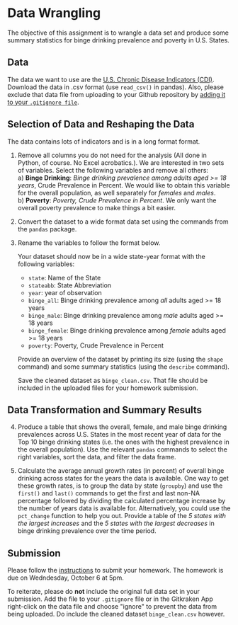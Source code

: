 Data Wrangling
============================

The objective of this assignment is to wrangle a data set and produce some summary statistics for binge drinking prevalence and poverty in U.S. States. 

## Data

The data we want to use are the [U.S. Chronic Disease Indicators (CDI)](https://data.cdc.gov/Chronic-Disease-Indicators/U-S-Chronic-Disease-Indicators-CDI-/g4ie-h725). Download the data in .csv format (use `read_csv()` in pandas). Also, please exclude that data file from uploading to your Github repository by [adding it to your `.gitignore file`](https://caltechlibrary.github.io/git-desktop/05-ignore/).

## Selection of Data and Reshaping the Data

The data contains lots of indicators and is in a long format format. 

1. Remove all columns you do not need for the analysis (All done in Python, of course. No Excel acrobatics.). We are interested in two sets of variables. Select the following variables and remove all others:  
    a) **Binge Drinking**:
    _Binge drinking prevalence among adults aged >= 18 years_, Crude Prevalence in Percent. 
    We would like to obtain this variable for the overall population, as well separately for _females_ and _males_.  
    b) **Poverty**:
    _Poverty, Crude Prevalence in Percent_. We only want the overall poverty prevalence to make things a bit easier.

2. Convert the dataset to a wide format data set using the commands from the `pandas` package.

3. Rename the variables to follow the format below.

    Your dataset should now be in a wide state-year format with the following variables:  
      - `state`: Name of the State  
      - `stateabb`: State Abbreviation  
      - `year`: year of observation  
      - `binge_all`: Binge drinking prevalence among _all_ adults aged >= 18 years  
      - `binge_male`: Binge drinking prevalence among _male_ adults aged >= 18 years  
      - `binge_female`: Binge drinking prevalence among _female_ adults aged >= 18 years  
      - `poverty`: Poverty, Crude Prevalence in Percent  
    
    Provide an overview of the dataset by printing its size (using the `shape` command) and some summary statistics (using the `describe` command).
      
    Save the cleaned dataset as `binge_clean.csv`. That file should be included in the uploaded files for your homework submission.

## Data Transformation and Summary Results

4. Produce a table that shows the overall, female, and male binge drinking prevalences across U.S. States in the most recent year of data for the Top 10 binge drinking states (i.e. the ones with the highest prevalence in the overall population). Use the relevant `pandas` commands to select the right variables, sort the data, and filter the data frame.

5. Calculate the average annual growth rates (in percent) of overall binge drinking across states for the years the data is available. One way to get these growth rates, is to group the data by state (`groupby`) and use the `first()` and `last()` commands to get the first and last non-NA percentage followed by dividing the calculated percentage increase by the number of years data is available for. Alternatively, you could use the `pct_change` function to help you out. Provide a table of the _5 states with the largest increases_ and the _5 states with the largest decreases_ in binge drinking prevalence over the time period. 


## Submission

Please follow the [instructions](/Exercises/homework_submission_instructions.md) to submit your homework. The homework is due on Wedndesday, October 6 at 5pm.

To reiterate, please do **not** include the original full data set in your submission. Add the file to your `.gitignore` file or in  the Gitkraken App right-click on the data file and choose "ignore" to prevent the data from being uploaded. Do include the cleaned dataset `binge_clean.csv` however.